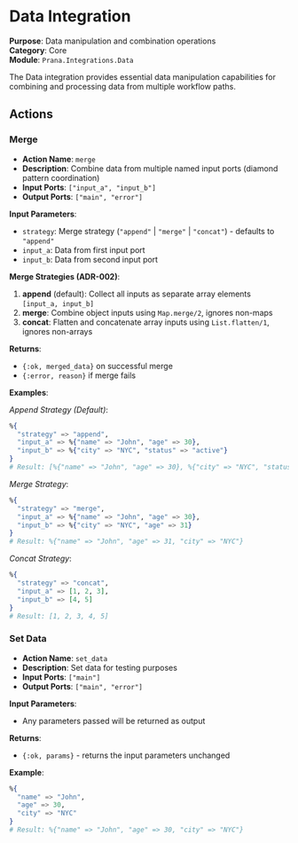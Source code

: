 # Data Integration

**Purpose**: Data manipulation and combination operations  
**Category**: Core  
**Module**: `Prana.Integrations.Data`

The Data integration provides essential data manipulation capabilities for combining and processing data from multiple workflow paths.

## Actions

### Merge
- **Action Name**: `merge`
- **Description**: Combine data from multiple named input ports (diamond pattern coordination)
- **Input Ports**: `["input_a", "input_b"]`
- **Output Ports**: `["main", "error"]`

**Input Parameters**:
- `strategy`: Merge strategy (`"append"` | `"merge"` | `"concat"`) - defaults to `"append"`
- `input_a`: Data from first input port
- `input_b`: Data from second input port

**Merge Strategies (ADR-002)**:

1. **append** (default): Collect all inputs as separate array elements `[input_a, input_b]`
2. **merge**: Combine object inputs using `Map.merge/2`, ignores non-maps
3. **concat**: Flatten and concatenate array inputs using `List.flatten/1`, ignores non-arrays

**Returns**:
- `{:ok, merged_data}` on successful merge
- `{:error, reason}` if merge fails

**Examples**:

*Append Strategy (Default)*:
```elixir
%{
  "strategy" => "append",
  "input_a" => %{"name" => "John", "age" => 30},
  "input_b" => %{"city" => "NYC", "status" => "active"}
}
# Result: [%{"name" => "John", "age" => 30}, %{"city" => "NYC", "status" => "active"}]
```

*Merge Strategy*:
```elixir
%{
  "strategy" => "merge",
  "input_a" => %{"name" => "John", "age" => 30},
  "input_b" => %{"city" => "NYC", "age" => 31}
}
# Result: %{"name" => "John", "age" => 31, "city" => "NYC"}
```

*Concat Strategy*:
```elixir
%{
  "strategy" => "concat",
  "input_a" => [1, 2, 3],
  "input_b" => [4, 5]
}
# Result: [1, 2, 3, 4, 5]
```

### Set Data
- **Action Name**: `set_data`
- **Description**: Set data for testing purposes
- **Input Ports**: `["main"]`
- **Output Ports**: `["main", "error"]`

**Input Parameters**:
- Any parameters passed will be returned as output

**Returns**:
- `{:ok, params}` - returns the input parameters unchanged

**Example**:
```elixir
%{
  "name" => "John",
  "age" => 30,
  "city" => "NYC"
}
# Result: %{"name" => "John", "age" => 30, "city" => "NYC"}
```